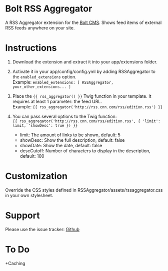 Bolt RSS Aggregator
=======================

A RSS Aggregator extension for the [Bolt CMS](http://www.bolt.cm). Shows feed items of external RSS feeds anywhere on your site.

Instructions
=======================

1. Download the extension and extract it into your app/extensions folder.

2. Activate it in your app/config/config.yml by adding RSSAggregator to the `enabled_extensions` option.  
Example: `enabled_extensions: [ RSSAggregator, your_other_extensions... ]`

3. Place the `{{ rss_aggregator() }}` Twig function in your template. It requires at least 1 parameter: the feed URL.  
Example: `{{ rss_aggregator('http://rss.cnn.com/rss/edition.rss') }}`

4. You can pass several options to the Twig function:  
`{{ rss_aggregator('http://rss.cnn.com/rss/edition.rss', { 'limit': limit, 'showDesc': true }) }}`  
	+ limit: The amount of links to be shown, default: 5
	+ showDesc: Show the full description, default: false
	+ showDate: Show the date, default: false  
	+ descCutoff: Number of characters to display in the description, default: 100

Customization
=======================

Override the CSS styles defined in RSSAggregator/assets/rssaggregator.css in your own stylesheet.

Support
=======================

Please use the issue tracker: [Github](http://github.com/sekl/bolt-rssaggregator/issues)

To Do
=======================

+Caching